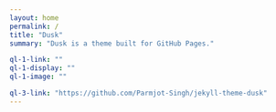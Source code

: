 ```yaml
---
layout: home
permalink: /
title: "Dusk"
summary: "Dusk is a theme built for GitHub Pages."

ql-1-link: ""
ql-1-display: ""
ql-1-image: ""

ql-3-link: "https://github.com/Parmjot-Singh/jekyll-theme-dusk"
---
```

